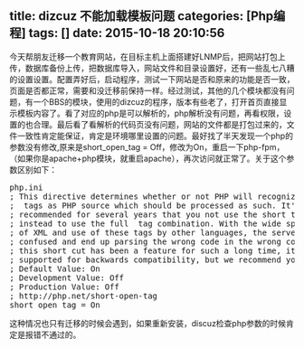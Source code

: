 title: dizcuz 不能加载模板问题
categories: [Php编程]
tags: []
date: 2015-10-18 20:10:56
---
今天帮朋友迁移一个教育网站，在目标主机上面搭建好LNMP后，把网站打包上传，数据库备份上传，把数据库导入，网站文件和目录设置好，还有一些乱七八糟的设置设置。配置弄好后，启动程序，测试一下网站是否和原来的功能是否一致，页面是否都正常，需要和没迁移前保持一样。经过测试，其他的几个模块都没有问题，有一个BBS的模块，使用的dizcuz的程序，版本有些老了，打开首页直接显示模板内容了。看了对应的php是可以解析的，php解析没有问题，再看权限，设置的也合理。最后看了看解析的代码页没有问题，网站的文件都是打包过来的，文件一致性肯定能保证，肯定是环境哪里设置的问题。最好找了半天发现一个php的参数没有修改,原来是short_open_tag = Off，修改为On，重启一下php-fpm，（如果你是apache+php模块，就重启apache），再次访问就正常了。关于这个参数区别如下：
<pre>
php.ini
; This directive determines whether or not PHP will recognize code between
; <? and ?> tags as PHP source which should be processed as such. It's been
; recommended for several years that you not use the short tag "short cut" and
; instead to use the full <?php and ?> tag combination. With the wide spread use
; of XML and use of these tags by other languages, the server can become easily
; confused and end up parsing the wrong code in the wrong context. But because
; this short cut has been a feature for such a long time, it's currently still
; supported for backwards compatibility, but we recommend you don't use them.
; Default Value: On
; Development Value: Off
; Production Value: Off
; http://php.net/short-open-tag
short_open_tag = On
</pre>
这种情况也只有迁移的时候会遇到，如果重新安装，discuz检查php参数的时候肯定是报错不通过的。